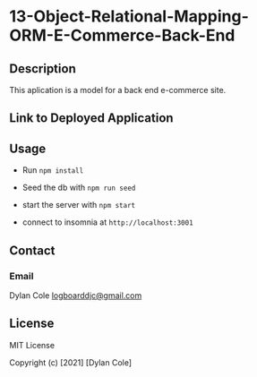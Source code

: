 # 13-Object-Relational-Mapping-ORM-E-Commerce-Back-End

## Description

This aplication is a model for a back end e-commerce site.

##  Link to Deployed Application


## Usage

- Run ```npm install```

- Seed the db with ```npm run seed```

- start the server with ```npm start```

- connect to insomnia at ```http://localhost:3001```

## Contact

### Email

Dylan Cole <logboarddjc@gmail.com>

## License

MIT License

Copyright (c) [2021] [Dylan Cole]